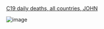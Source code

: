 [C19 daily deaths, all countries, JOHN](https://github.com/pourmalek/CovidLongitudinalResults/blob/main/results/download/JOHN/graph%2003%20all%20countries%20JOHN%20C19%20daily%20deaths%20reported.pdf)

![image](https://github.com/pourmalek/CovidLongitudinalResults/assets/30849720/91731aa5-b219-44df-988f-94c5ac36d4bc)

